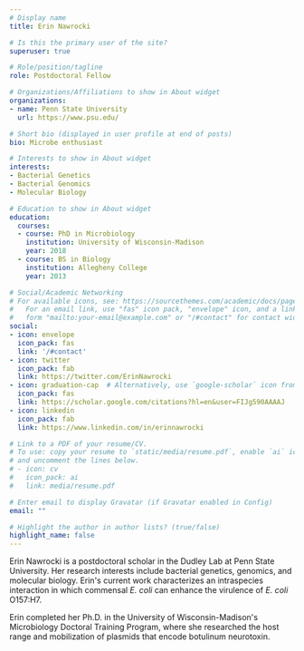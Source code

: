 ```yaml
---
# Display name
title: Erin Nawrocki

# Is this the primary user of the site?
superuser: true

# Role/position/tagline
role: Postdoctoral Fellow

# Organizations/Affiliations to show in About widget
organizations:
- name: Penn State University
  url: https://www.psu.edu/

# Short bio (displayed in user profile at end of posts)
bio: Microbe enthusiast

# Interests to show in About widget
interests:
- Bacterial Genetics
- Bacterial Genomics
- Molecular Biology

# Education to show in About widget
education:
  courses:
  - course: PhD in Microbiology
    institution: University of Wisconsin-Madison
    year: 2018
  - course: BS in Biology
    institution: Allegheny College
    year: 2013

# Social/Academic Networking
# For available icons, see: https://sourcethemes.com/academic/docs/page-builder/#icons
#   For an email link, use "fas" icon pack, "envelope" icon, and a link in the
#   form "mailto:your-email@example.com" or "/#contact" for contact widget.
social:
- icon: envelope
  icon_pack: fas
  link: '/#contact'
- icon: twitter
  icon_pack: fab
  link: https://twitter.com/ErinNawrocki
- icon: graduation-cap  # Alternatively, use `google-scholar` icon from `ai` icon pack
  icon_pack: fas
  link: https://scholar.google.com/citations?hl=en&user=FIJg590AAAAJ
- icon: linkedin
  icon_pack: fab
  link: https://www.linkedin.com/in/erinnawrocki

# Link to a PDF of your resume/CV.
# To use: copy your resume to `static/media/resume.pdf`, enable `ai` icons in `params.toml`, 
# and uncomment the lines below.
# - icon: cv
#   icon_pack: ai
#   link: media/resume.pdf

# Enter email to display Gravatar (if Gravatar enabled in Config)
email: ""

# Highlight the author in author lists? (true/false)
highlight_name: false
---
```


Erin Nawrocki is a postdoctoral scholar in the Dudley Lab at Penn State University. Her research interests include bacterial genetics, genomics, and molecular biology. Erin's current work characterizes an intraspecies interaction in which commensal *E. coli* can enhance the virulence of *E. coli* O157:H7. 
<!-- Erin is now studying *E. coli* genes associated with adherence to bovine cells as part of a USDA-NIFA postdoctoral fellowship. -->

Erin completed her Ph.D. in the University of Wisconsin-Madison's Microbiology Doctoral Training Program, where she researched the host range and mobilization of plasmids that encode botulinum neurotoxin.

<!-- {{< icon name="download" pack="fas" >}} Download Erin's {{< staticref "/media/resume.pdf" "newtab" >}}CV{{< /staticref >}}. -->
